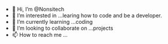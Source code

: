 - 👋 Hi, I’m @Nonsitech
- 👀 I’m interested in ...learing how to code and be a developer.
- 🌱 I’m currently learning ...coding
- 💞️ I’m looking to collaborate on ...projects 
- 📫 How to reach me ...

<!---
Nonsitech/Nonsitech is a ✨ special ✨ repository because its `README.md` (this file) appears on your GitHub profile.
You can click the Preview link to take a look at your changes.
--->
